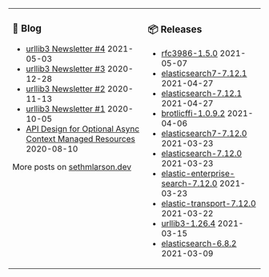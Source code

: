 <table><tr><td valign="top">

### 📰 Blog
<!-- blog starts -->
* [urllib3 Newsletter #4](http://sethmlarson.dev/blog/2021-05-03/urllib3-newsletter-4) 2021-05-03
* [urllib3 Newsletter #3](http://sethmlarson.dev/blog/2020-12-28/urllib3-newsletter-3) 2020-12-28
* [urllib3 Newsletter #2](http://sethmlarson.dev/blog/2020-11-13/urllib3-newsletter-2) 2020-11-13
* [urllib3 Newsletter #1](http://sethmlarson.dev/blog/2020-10-05/urllib3-newsletter-september-2020) 2020-10-05
* [API Design for Optional Async Context Managed Resources](http://sethmlarson.dev/blog/2020-08-10/api-design-for-an-async-open) 2020-08-10
<!-- blog ends -->
More posts on [sethmlarson.dev](https://sethmlarson.dev)
</td><td valign="top">

### 📦 Releases
<!-- other starts -->
* [rfc3986-1.5.0](https://pypi.org/project/rfc3986/1.5.0) 2021-05-07
* [elasticsearch7-7.12.1](https://pypi.org/project/elasticsearch7/7.12.1) 2021-04-27
* [elasticsearch-7.12.1](https://pypi.org/project/elasticsearch/7.12.1) 2021-04-27
* [brotlicffi-1.0.9.2](https://pypi.org/project/brotlicffi/1.0.9.2) 2021-04-06
* [elasticsearch7-7.12.0](https://pypi.org/project/elasticsearch7/7.12.0) 2021-03-23
* [elasticsearch-7.12.0](https://pypi.org/project/elasticsearch/7.12.0) 2021-03-23
* [elastic-enterprise-search-7.12.0](https://pypi.org/project/elastic-enterprise-search/7.12.0) 2021-03-23
* [elastic-transport-7.12.0](https://pypi.org/project/elastic-transport/7.12.0) 2021-03-22
* [urllib3-1.26.4](https://pypi.org/project/urllib3/1.26.4) 2021-03-15
* [elasticsearch-6.8.2](https://pypi.org/project/elasticsearch/6.8.2) 2021-03-09
<!-- other ends -->
</td></tr></table>
